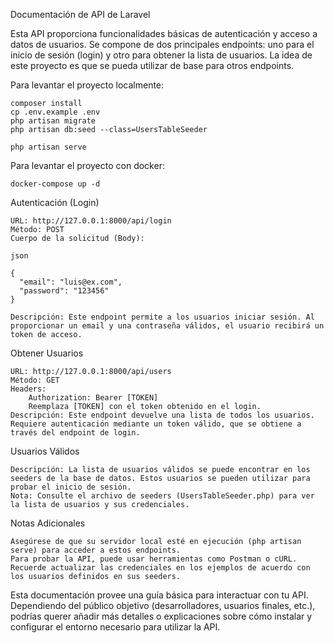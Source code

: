 Documentación de API de Laravel

Esta API proporciona funcionalidades básicas de autenticación y acceso a datos de usuarios. Se compone de dos principales endpoints: uno para el inicio de sesión (login) y otro para obtener la lista de usuarios. La idea de este proyecto es que se pueda utilizar de base para otros endpoints.


Para levantar el proyecto localmente:

    composer install
    cp .env.example .env
    php artisan migrate
    php artisan db:seed --class=UsersTableSeeder

    php artisan serve

Para levantar el proyecto con docker:

    docker-compose up -d



Autenticación (Login)

    URL: http://127.0.0.1:8000/api/login
    Método: POST
    Cuerpo de la solicitud (Body):

    json

    {
      "email": "luis@ex.com",
      "password": "123456"
    }

    Descripción: Este endpoint permite a los usuarios iniciar sesión. Al proporcionar un email y una contraseña válidos, el usuario recibirá un token de acceso.

Obtener Usuarios

    URL: http://127.0.0.1:8000/api/users
    Método: GET
    Headers:
        Authorization: Bearer [TOKEN]
        Reemplaza [TOKEN] con el token obtenido en el login.
    Descripción: Este endpoint devuelve una lista de todos los usuarios. Requiere autenticación mediante un token válido, que se obtiene a través del endpoint de login.

Usuarios Válidos

    Descripción: La lista de usuarios válidos se puede encontrar en los seeders de la base de datos. Estos usuarios se pueden utilizar para probar el inicio de sesión.
    Nota: Consulte el archivo de seeders (UsersTableSeeder.php) para ver la lista de usuarios y sus credenciales.

Notas Adicionales

    Asegúrese de que su servidor local esté en ejecución (php artisan serve) para acceder a estos endpoints.
    Para probar la API, puede usar herramientas como Postman o cURL.
    Recuerde actualizar las credenciales en los ejemplos de acuerdo con los usuarios definidos en sus seeders.

Esta documentación provee una guía básica para interactuar con tu API. Dependiendo del público objetivo (desarrolladores, usuarios finales, etc.), podrías querer añadir más detalles o explicaciones sobre cómo instalar y configurar el entorno necesario para utilizar la API.
